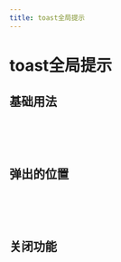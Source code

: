```yaml
---
title: toast全局提示
---
```


# toast全局提示


## 基础用法

<toast-default></toast-default>

<br/>
<br/>
<br/>

## 弹出的位置


<toast-position></toast-position>

<br/>
<br/>
<br/>

## 关闭功能


<toast-close></toast-close>

<br/>
<br/>
<br/>

